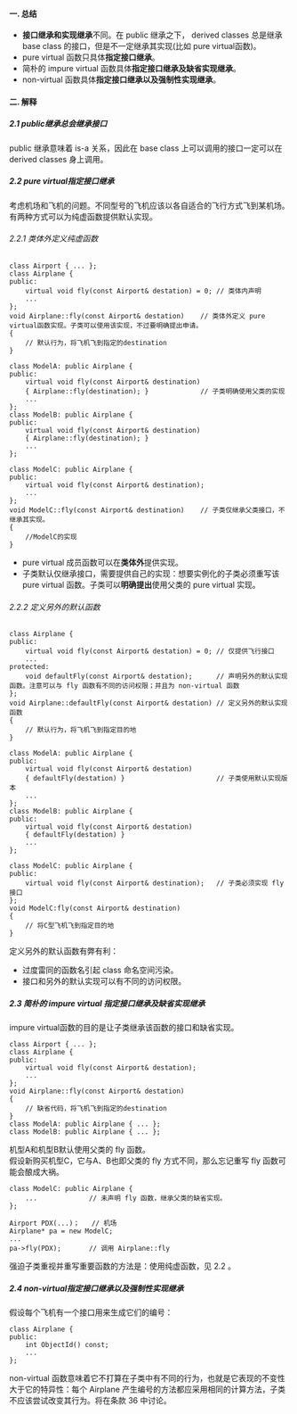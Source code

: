 #### 一. 总结
- **接口继承和实现继承**不同。在 public 继承之下， derived classes 总是继承 base class 的接口，但是不一定继承其实现(比如 pure virtual函数)。
- pure virtual 函数只具体**指定接口继承**。
- 简朴的 impure virtual 函数具体**指定接口继承及缺省实现继承**。
- non-virtual 函数具体**指定接口继承以及强制性实现继承**。

#### 二. 解释
##### 2.1 public继承总会继承接口
public 继承意味着 is-a 关系，因此在 base class 上可以调用的接口一定可以在 derived classes 身上调用。

##### 2.2 pure virtual指定接口继承
考虑机场和飞机的问题。不同型号的飞机应该以各自适合的飞行方式飞到某机场。  
有两种方式可以为纯虚函数提供默认实现。  

###### 2.2.1 类体外定义纯虚函数

	class Airport { ... };
    class Airplane {
    public:
        virtual void fly(const Airport& destation) = 0;	// 类体内声明
        ...
    };
    void Airplane::fly(const Airport& destation)	// 类体外定义 pure virtual函数实现。子类可以使用该实现，不过要明确提出申请。
    {
        // 默认行为，将飞机飞到指定的destination
    }

    class ModelA: public Airplane {
    public: 
        virtual void fly(const Airport& destination)
        { Airplane::fly(destination); }				// 子类明确使用父类的实现
        ...
    };
    class ModelB: public Airplane {
    public: 
        virtual void fly(const Airport& destination)
        { Airplane::fly(destination); }
        ...
    };

    class ModelC: public Airplane {
    public:
        virtual void fly(const Airport& destination);
        ...
    };
    void ModelC::fly(const Airport& destination)	// 子类仅继承父类接口，不继承其实现。
    {
        //ModelC的实现
    }

- pure virtual 成员函数可以在**类体外**提供实现。
- 子类默认仅继承接口，需要提供自己的实现：想要实例化的子类必须重写该 pure virtual 函数。子类可以**明确提出**使用父类的 pure virtual 实现。

###### 2.2.2 定义另外的默认函数

	class Airplane {
    public:
        virtual void fly(const Airport& destation) = 0;	// 仅提供飞行接口
		...
    protected:
        void defaultFly(const Airport& destation);		// 声明另外的默认实现函数。注意可以与 fly 函数有不同的访问权限；并且为 non-virtual 函数
    };
    void Airplane::defaultFly(const Airport& destation)	// 定义另外的默认实现函数
    {
        // 默认行为，将飞机飞到指定目的地
    }

	class ModelA: public Airplane {
    public:
        virtual void fly(const Airport& destation)
        { defaultFly(destation) }						// 子类使用默认实现版本
		...
    };
    class ModelB: public Airplane {
    public:
        virtual void fly(const Airport& destation)
        { defaultFly(destation) }						
		...
    };

    class ModelC: public Airplane {
    public:
        virtual void fly(const Airport& destination);	// 子类必须实现 fly 接口
    };
    void ModelC:fly(const Airport& destination)
    {
        // 将C型飞机飞到指定目的地
    }

定义另外的默认函数有弊有利：  

- 过度雷同的函数名引起 class 命名空间污染。
- 接口和另外的默认实现可以有不同的访问权限。


##### 2.3 简朴的 impure virtual 指定接口继承及缺省实现继承
impure virtual函数的目的是让子类继承该函数的接口和缺省实现。  

	class Airport { ... };
    class Airplane {
    public:
        virtual void fly(const Airport& destation);
        ...
    };
    void Airplane::fly(const Airport& destation)
    {
        // 缺省代码，将飞机飞到指定的destination
    }
    class ModelA: public Airplane { ... };
    class ModelB: public Airplane { ... };

机型A和机型B默认使用父类的 fly 函数。  
假设新购买机型C，它与A、B也即父类的 fly 方式不同，那么忘记重写 fly 函数可能会酿成大祸。  

	class ModelC: public Airplane {
		...				// 未声明 fly 函数，继承父类的缺省实现。
	};

	Airport PDX(...)；	// 机场
    Airplane* pa = new ModelC;
    ...
    pa->fly(PDX);		// 调用 Airplane::fly

强迫子类重视并重写重要函数的方法是：使用纯虚函数，见 2.2 。

##### 2.4 non-virtual指定接口继承以及强制性实现继承
假设每个飞机有一个接口用来生成它们的编号：  

	class Airplane {
    public:
        int ObjectId() const;
        ...
    };

non-virtual 函数意味着它不打算在子类中有不同的行为，也就是它表现的不变性大于它的特异性：每个 Airplane 产生编号的方法都应采用相同的计算方法，子类不应该尝试改变其行为。将在条款 36 中讨论。  
